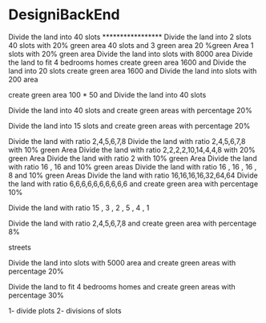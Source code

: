 # DesigniBackEnd
Divide the land into 40 slots  ***************** Divide the land into 2 slots
40 slots with 20% green area
40 slots and 3 green area 20 %green Area
1 slots with 20% green area
Divide the land into slots with 8000 area
Divide the land to fit 4 bedrooms homes
create green area 1600 and Divide the land into 20 slots
create green area 1600 and Divide the land into slots with 200 area

create green area 100 * 50 and Divide the land into 40 slots

Divide the land into 40 slots and create green areas with percentage 20%


Divide the land into 15 slots and create green areas with percentage 20%

Divide the land with ratio 2,4,5,6,7,8
Divide the land with ratio 2,4,5,6,7,8 with 10% green Area
Divide the land with ratio 2,2,2,2,10,14,4,4,8 with 20% green Area
Divide the land with ratio 2 with 10% green Area
Divide the land with ratio 16 , 16 and 10% green areas
Divide the land with ratio 16 , 16 , 16 , 8 and 10% green Areas
Divide the land with ratio 16,16,16,16,32,64,64
Divide the land with ratio 6,6,6,6,6,6,6,6,6,6 and create green area with percentage 10%

Divide the land with ratio 15 , 3 , 2 , 5 , 4 , 1

Divide the land with ratio 2,4,5,6,7,8 and create green area with percentage 8%


streets

Divide the land into slots with 5000 area and create green areas with percentage 20%

Divide the land to fit 4 bedrooms homes and create green areas with percentage 30%


1- divide plots
2- divisions of slots
